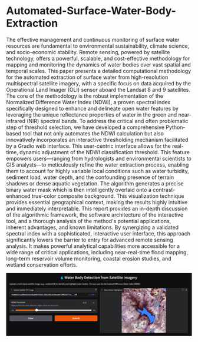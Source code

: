 # Automated-Surface-Water-Body-Extraction

The effective management and continuous monitoring of surface water resources are fundamental to environmental sustainability, climate science, and socio-economic stability. Remote sensing, powered by satellite technology, offers a powerful, scalable, and cost-effective methodology for mapping and monitoring the dynamics of water bodies over vast spatial and temporal scales. This paper presents a detailed computational methodology for the automated extraction of surface water from high-resolution multispectral satellite imagery, with a specific focus on data acquired by the Operational Land Imager (OLI) sensor aboard the Landsat 8 and 9 satellites. The core of the methodology is the robust implementation of the Normalized Difference Water Index (NDWI), a proven spectral index specifically designed to enhance and delineate open water features by leveraging the unique reflectance properties of water in the green and near-infrared (NIR) spectral bands.
To address the critical and often problematic step of threshold selection, we have developed a comprehensive Python-based tool that not only automates the NDWI calculation but also innovatively incorporates an interactive thresholding mechanism facilitated by a Gradio web interface. This user-centric interface allows for the real-time, dynamic adjustment of the NDWI classification threshold. This feature empowers users—ranging from hydrologists and environmental scientists to GIS analysts—to meticulously refine the water extraction process, enabling them to account for highly variable local conditions such as water turbidity, sediment load, water depth, and the confounding presence of terrain shadows or dense aquatic vegetation. The algorithm generates a precise binary water mask which is then intelligently overlaid onto a contrast-enhanced true-color composite background. This visualization technique provides essential geographical context, making the results highly intuitive and immediately interpretable.
This report provides an in-depth discussion of the algorithmic framework, the software architecture of the interactive tool, and a thorough analysis of the method's potential applications, inherent advantages, and known limitations. By synergizing a validated spectral index with a sophisticated, interactive user interface, this approach significantly lowers the barrier to entry for advanced remote sensing analysis. It makes powerful analytical capabilities more accessible for a wide range of critical applications, including near-real-time flood mapping, long-term reservoir volume monitoring, coastal erosion studies, and wetland conservation efforts.

![Alt text](https://github.com/AbhijeetSarkarGIS/Automated-Surface-Water-Body-Extraction/blob/main/Web-App.PNG)
